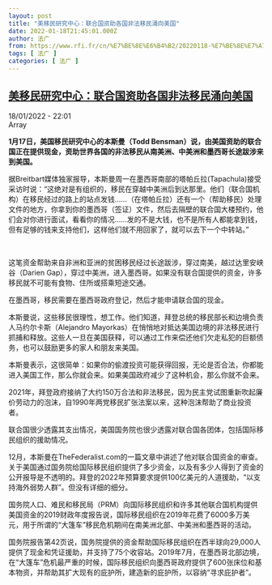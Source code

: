 ```yaml
---
layout: post
title: "美移民研究中心：联合国资助各国非法移民涌向美国"
date: 2022-01-18T21:45:01.000Z
author: 法广
from: https://www.rfi.fr/cn/%E7%BE%8E%E6%B4%B2/20220118-%E7%BE%8E%E7%A7%BB%E6%B0%91%E7%A0%94%E7%A9%B6%E4%B8%AD%E5%BF%83-%E8%81%94%E5%90%88%E5%9B%BD%E8%B5%84%E5%8A%A9%E5%90%84%E5%9B%BD%E9%9D%9E%E6%B3%95%E7%A7%BB%E6%B0%91%E6%B6%8C%E5%90%91%E7%BE%8E%E5%9B%BD
tags: [ 法广 ]
categories: [ 法广 ]
---
```

<!--1642542301000-->
[美移民研究中心：联合国资助各国非法移民涌向美国](https://www.rfi.fr/cn/%E7%BE%8E%E6%B4%B2/20220118-%E7%BE%8E%E7%A7%BB%E6%B0%91%E7%A0%94%E7%A9%B6%E4%B8%AD%E5%BF%83-%E8%81%94%E5%90%88%E5%9B%BD%E8%B5%84%E5%8A%A9%E5%90%84%E5%9B%BD%E9%9D%9E%E6%B3%95%E7%A7%BB%E6%B0%91%E6%B6%8C%E5%90%91%E7%BE%8E%E5%9B%BD)
------

<div>
<div>18/01/2022 - 22:01</div>Array<p><strong>                    1月17日，美国移民研究中心的本斯曼（Todd Bensman）说，由美国资助的联合国正在提供现金，资助世界各国的非法移民从南美洲、中美洲和墨西哥长途跋涉来到美国。                </strong></p><div >                    <p>据Breitbart媒体独家报导，本斯曼周一在墨西哥南部的塔帕丘拉(Tapachula)接受采访时说：“这绝对是有组织的，移民在穿越中美洲后到达那里。他们（联合国机构）在移民经过的路上的站点发钱……（在塔帕丘拉）还有一个（帮助移民）处理文件的地方，你拿到你的墨西哥（签证）文件，然后去隔壁的联合国大楼预约，他们会对你进行面试，看看你的情况……发的不是大钱，也不是所有人都能拿到钱，但有足够的钱来支持他们，这样他们就不用回家了，就可以去下一个中转站。”</p><p> </p><p>这笔资金帮助来自非洲和亚洲的贫困移民经过长途跋涉，穿过南美，越过达里安峡谷（Darien Gap），穿过中美洲，进入墨西哥。如果没有联合国提供的资金，许多移民就不可能有食物、住所或搭乘短途交通。</p><p>在墨西哥，移民需要在墨西哥政府登记，然后才能申请联合国的现金。</p><p>本斯曼说，这些移民很理性，想工作。他们知道，拜登总统的移民部长和边境负责人马约尔卡斯（Alejandro Mayorkas）在悄悄地对抵达美国边境的非法移民进行抓捕和释放。这些人一旦在美国获释，可以通过工作来偿还他们欠走私犯的巨额债务，也可以鼓励更多的家人和朋友来美国。</p><p>本斯曼表示，这很简单：如果你的偷渡投资可能获得回报，无论是否合法，你都能进入美国工作，那么你就会来。如果美国政府减少了这种机会，那么你就不会来。</p><p>2021年，拜登政府接纳了大约150万合法和非法移民，因为民主党试图重新吹起廉价劳动力的泡沫，自1990年两党移民扩张法案以来，这种泡沫帮助了商业投资者。</p><p>联合国很少透露其支出情况，美国国务院也很少透露对联合国各团体，包括国际移民组织的援助情况。</p><p>12月，本斯曼在TheFederalist.com的一篇文章中讲述了他对联合国资金的审查。关于美国通过国务院给国际移民组织提供了多少资金，以及有多少人得到了资金的公开报导是不透明的。拜登的2022年预算要求提供100亿美元的人道援助，“以支持海外弱势人群”。但没有详细的细分。</p><p>国务院人口、难民和移民局（PRM）向国际移民组织和许多其他联合国机构提供美国资金的2019财政年度报告说，国际移民组织在2019年花费了6000多万美元，用于所谓的“大篷车”移民危机期间在南美洲北部、中美洲和墨西哥的活动。</p><p>国务院报告第42页说，国务院提供的资金帮助国际移民组织在西半球向29,000人提供了现金和凭证援助，并支持了75个收容站。2019年7月，在墨西哥北部边境，在“大篷车”危机最严重的时候，国际移民组织向墨西哥政府提供了600张床位和基本物资，并帮助其扩大现有的庇护所，建造新的庇护所，以容纳“寻求庇护者”。</p>                                            <div data-selfpromo-newsletter>    </div>    <div data-selfpromo-app>    </div>                </div>
</div>
